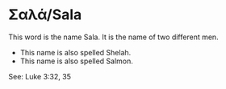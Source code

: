 # Σαλά/Sala

This word is the name Sala. It is the name of two different men.

* This name is also spelled Shelah.
* This name is also spelled Salmon.

See: Luke 3:32, 35
